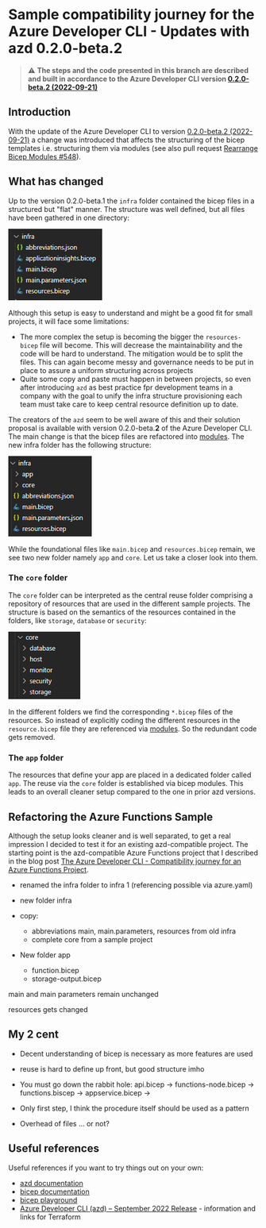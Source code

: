 # Sample compatibility journey for the Azure Developer CLI - Updates with azd 0.2.0-beta.2

> ⚠ **The steps and the code presented in this branch are described and built in accordance to the Azure Developer CLI version [0.2.0-beta.2 (2022-09-21)](https://github.com/Azure/azure-dev/releases/tag/azure-dev-cli_0.2.0-beta.2)**

## Introduction

With the update of the Azure Developer CLI to version [0.2.0-beta.2 (2022-09-21)](https://github.com/Azure/azure-dev/releases/tag/azure-dev-cli_0.2.0-beta.2) a change was introduced that affects the structuring of the bicep templates i.e. structuring them via modules (see also pull request [Rearrange Bicep Modules #548](https://github.com/Azure/azure-dev/pull/548)).

## What has changed

Up to the version 0.2.0-beta.1 the `infra` folder contained the bicep files in a structured but "flat" manner. The structure was well defined, but all files have been gathered in one directory:

![azd infra directory structure beta1](./assets/infrafolder-020-beta1.png)

Although this setup is easy to understand and might be a good fit for small projects, it will face some limitations:

- The more complex the setup is becoming the bigger the `resources-bicep` file will become. This will decrease the maintainability and the code will be hard to understand. The mitigation would be to split the files. This can again become messy and governance needs to be put in place to assure a uniform structuring across projects
- Quite some copy and paste must happen in between projects, so even after introducing `azd` as best practice fpr development teams in a company with the goal to unify the infra structure provisioning each team must take care to keep central resource definition up to date.

The creators of the `azd` seem to be well aware of this and their solution proposal is available with version 0.2.0-beta.**2** of the Azure Developer CLI. The main change is that the bicep files are refactored into [modules](https://learn.microsoft.com/azure/azure-resource-manager/bicep/modules). The new infra folder has the following structure:

![azd infra directory structure beta 2](./assets/infrafolder-020-beta2.png)

While the foundational files like `main.bicep` and `resources.bicep` remain, we see two new folder namely `app` and `core`. Let us take a closer look into them.

### The `core` folder

The `core` folder can be interpreted as the central reuse folder comprising a repository of resources that are used in the different sample projects. The structure is based on the semantics of the resources contained in the folders, like `storage`, `database` or `security`:

![azd infra directory structure beta 2 - Core folder](./assets/infrafolder-020-beta2-core.png)

In the different folders we find the corresponding `*.bicep` files of the resources. So instead of explicitly coding the different resources in the `resource.bicep` file they are referenced via [modules](https://learn.microsoft.com/azure/azure-resource-manager/bicep/modules). So the redundant code gets removed. 

### The `app` folder

The resources that define your app are placed in a dedicated folder called `app`. The reuse via the `core` folder is established via bicep modules. This leads to an overall cleaner setup compared to the one in prior azd versions.

## Refactoring the Azure Functions Sample

Although the setup looks cleaner and is well separated, to get a real impression I decided to test it for an existing azd-compatible project. The starting point is the azd-compatible Azure Functions project that I described in the blog post [The Azure Developer CLI - Compatibility journey for an Azure Functions Project](https://dev.to/lechnerc77/the-azure-developer-cli-compatibility-journey-for-an-azure-functions-project-3mc1).

- renamed the infra folder to infra 1 (referencing possible via azure.yaml)
- new folder infra
- copy:
  - abbreviations main, main.parameters, resources from old infra
  - complete core from a sample project

- New folder app
  - function.bicep
  - storage-output.bicep

main and main parameters remain unchanged

resources gets changed

## My 2 cent

- Decent understanding of bicep is necessary as more features are used
- reuse is hard to define up front, but good structure imho
- You must go down the rabbit hole:
api.bicep -> functions-node.bicep -> functions.biscep -> appservice.bicep -> 

- Only first step, I think the procedure itself should be used as a pattern
- Overhead of files ... or not?


## Useful references

Useful references if you want to try things out on your own:

- [azd documentation](https://learn.microsoft.com/azure/developer/azure-developer-cli/overview?tabs=nodejs)
- [bicep documentation](https://learn.microsoft.com/azure/azure-resource-manager/bicep/)
- [bicep playground](https://bicepdemo.z22.web.core.windows.net/)
- [Azure Developer CLI (azd) – September 2022 Release](https://devblogs.microsoft.com/azure-sdk/azure-developer-cli-azd-september-2022-release/) - information and links for Terraform
